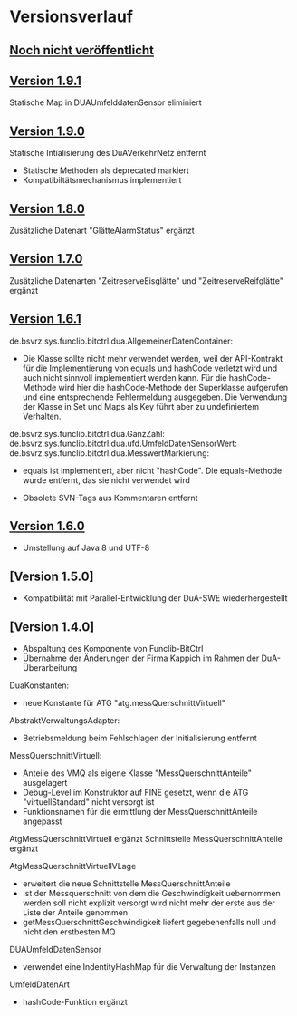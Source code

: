 Versionsverlauf
===============

## [Noch nicht veröffentlicht]

## [Version 1.9.1]

Statische Map in DUAUmfelddatenSensor eliminiert

## [Version 1.9.0]

Statische Intialisierung des DuAVerkehrNetz entfernt

- Statische Methoden als deprecated markiert
- Kompatibiltätsmechanismus implementiert

## [Version 1.8.0]

Zusätzliche Datenart "GlätteAlarmStatus" ergänzt

## [Version 1.7.0]

Zusätzliche Datenarten "ZeitreserveEisglätte" und "ZeitreserveReifglätte" ergänzt

## [Version 1.6.1]

de.bsvrz.sys.funclib.bitctrl.dua.AllgemeinerDatenContainer:

- Die Klasse sollte nicht mehr verwendet werden, weil der
  API-Kontrakt für die Implementierung von equals und hashCode
  verletzt wird und auch nicht sinnvoll implementiert werden kann.
  Für die hashCode-Methode wird hier die hashCode-Methode der
  Superklasse aufgerufen und eine entsprechende Fehlermeldung
  ausgegeben. Die Verwendung der Klasse in Set und Maps als Key
  führt aber zu undefiniertem Verhalten.
	
de.bsvrz.sys.funclib.bitctrl.dua.GanzZahl:
de.bsvrz.sys.funclib.bitctrl.dua.ufd.UmfeldDatenSensorWert:
de.bsvrz.sys.funclib.bitctrl.dua.MesswertMarkierung:

- equals ist implementiert, aber nicht "hashCode". Die equals-Methode wurde entfernt, das sie
  nicht verwendet wird 

- Obsolete SVN-Tags aus Kommentaren entfernt

## [Version 1.6.0]

- Umstellung auf Java 8 und UTF-8

## [Version 1.5.0]

- Kompatibilität mit Parallel-Entwicklung der DuA-SWE wiederhergestellt

## [Version 1.4.0]

- Abspaltung des Komponente von Funclib-BitCtrl
- Übernahme der Änderungen der Firma Kappich im Rahmen der DuA-Überarbeitung

DuaKonstanten:
- neue Konstante für ATG "atg.messQuerschnittVirtuell"

AbstraktVerwaltungsAdapter:
- Betriebsmeldung beim Fehlschlagen der Initialisierung entfernt

MessQuerschnittVirtuell:
- Anteile des VMQ als eigene Klasse "MessQuerschnittAnteile" ausgelagert
- Debug-Level im Konstruktor auf FINE gesetzt, wenn die ATG "virtuellStandard" nicht versorgt ist
- Funktionsnamen für die ermittlung der MessQuerschnittAnteile angepasst

AtgMessQuerschnittVirtuell ergänzt
Schnittstelle MessQuerschnittAnteile ergänzt

AtgMessQuerschnittVirtuellVLage
- erweitert die neue Schnittstelle MessQuerschnittAnteile
- Ist der Messquerschnitt von dem die Geschwindigkeit uebernommen werden soll nicht explizit versorgt wird nicht mehr der erste aus der Liste der Anteile genommen
- getMessQuerschnittGeschwindigkeit liefert gegebenenfalls null und nicht den erstbesten MQ

DUAUmfeldDatenSensor
- verwendet eine IndentityHashMap für die Verwaltung der Instanzen

UmfeldDatenArt
- hashCode-Funktion ergänzt

[Noch nicht veröffentlicht]: https://gitlab.nerz-ev.de/uwe.peuker/de.bsvrz.gradle.nerzswe/compare/v1.9.1...HEAD
[Version 1.9.1]: 
https://gitlab.nerz-ev.de/ERZ/SWE_de.bsvrz.sys.funclib.bitctrl.dua/compare/v1.9.0...v1.6.1
[Version 1.9.0]: 
https://gitlab.nerz-ev.de/ERZ/SWE_de.bsvrz.sys.funclib.bitctrl.dua/compare/v1.8.0...v1.9.0
[Version 1.8.0]: 
https://gitlab.nerz-ev.de/ERZ/SWE_de.bsvrz.sys.funclib.bitctrl.dua/compare/v1.7.0...v1.8.0
[Version 1.7.0]: 
https://gitlab.nerz-ev.de/ERZ/SWE_de.bsvrz.sys.funclib.bitctrl.dua/compare/v1.6.1...v1.7.0
[Version 1.6.1]: 
https://gitlab.nerz-ev.de/ERZ/SWE_de.bsvrz.sys.funclib.bitctrl.dua/compare/v1.6.0...v1.6.1
[Version 1.6.0]: 
https://gitlab.nerz-ev.de/ERZ/SWE_de.bsvrz.sys.funclib.bitctrl.dua/compare/v1.5.0...v1.6.0
